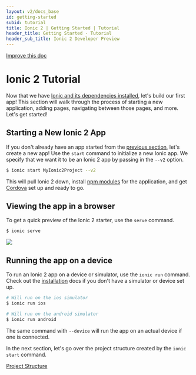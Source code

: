 ```yaml
---
layout: v2/docs_base
id: getting-started
subid: tutorial
title: Ionic 2 | Getting Started | Tutorial
header_title: Getting Started - Tutorial
header_sub_title: Ionic 2 Developer Preview
---
```


<div class="improve-docs">
  <a href='https://github.com/driftyco/ionic-site/edit/ionic2/docs/v2/getting-started/tutorial/index.md'>
    Improve this doc
  </a>
</div>

# Ionic 2 Tutorial

Now that we have [Ionic and its dependencies installed](../installation), let's build our first app! This section will walk through the process of starting a new application, adding pages, navigating between those pages, and more. Let's get started!


## Starting a New Ionic 2 App

If you don't already have an app started from the [previous section](../installation), let's create a new app! Use the `start` command to initialize a new Ionic app. We specify that we want it to be an Ionic 2 app by passing in the `--v2` option.

```bash
$ ionic start MyIonic2Project --v2
```

This will pull Ionic 2 down, install [npm modules](../../resources/what-is/#npm) for the application, and get [Cordova](../../resources/what-is/#cordova) set up and ready to go.


## Viewing the app in a browser
To get a quick preview of the Ionic 2 starter, use the `serve` command.

```bash
$ ionic serve
```

<img src="http://ionicframework.com.s3.amazonaws.com/v2/starter1.png" style="max-width: 320px">

## Running the app on a device

To run an Ionic 2 app on a device or simulator, use the `ionic run` command. Check out the [installation](../installation/) docs if you don't have a simulator or device set up.

```bash
# Will run on the ios simulator
$ ionic run ios

# Will run on the android simulator
$ ionic run android
```

The same command with `--device` will run the app on an actual device if one is connected.


In the next section, let's go over the project structure created by the `ionic start` command.


<a href="project-structure/" class="btn btn-primary">Project Structure</a>
